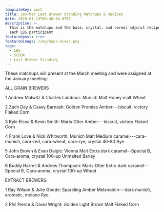 ```yaml
---
templateKey: post
title: Jan-Mar Last Brewer Standing Matchups & Recipes
date: 2020-01-13T00:48:34.970Z
description: >-
  This is the matchups and the base, crystal, and cereal adjunct recipes for
  each LBS participant
featuredpost: true
featuredimage: /img/hops-diver.png
tags:
  - LBS
  - SCUBA
  - Last Brewer Standing
---
```

These matchups will present at the March meeting and were assigned at the January meeting:

ALL GRAIN BREWERS

1	Andrew Malwitz & Charles Lambour:	Munich Malt	Honey malt	Wheat

2	Zach Day & Casey Barnash:  Golden Promise	Amber---biscuit, victory	Flaked Corn

3	Kyle Elsea & Kevin Smith:	Maris Otter	Amber---biscuit, victory	Flaked Corn

4	Frank Love & Nick Whitworth:	Munich Malt	Medium caramel---cara-munich, cara-red, cara-wheat, cara-rye, crystal 40-80	Rye

5	John Brown & Evan Daigle:	Vienna Malt	Extra dark caramel--Special B, Cara-aroma, crystal 100-up	Unmalted Barley

6	Buddy Harrell & Andrew Thompson:	Maris Otter	Extra dark caramel--Special B, Cara-aroma, crystal 100-up	Wheat



EXTRACT BREWERS

1	Ray Wilson & Julie Goode:	Sparkling Amber	Melanoidin---dark munich, aromatic, melano	Rye

2	Phil Pierce & David Wright:	Golden Light	Brown Malt	Flaked Corn
